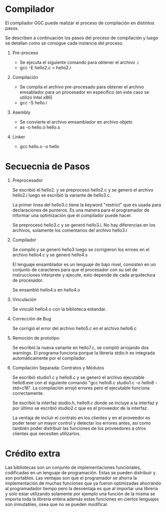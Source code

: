 # Compilador

El compilador GGC puede realizar el proceso de compilación en distintos pasos.

Se describen a continuación los pasos del proceso de compilación y luego se detallan como se consigue cada instancia del proceso.

1. Pre-proceso
   
   * Se ejecuta el siguiente comando para obtener el archivo .i
   
   - gcc -E hello2.c > hello2.i

2. Compilación

   *  Se compila el archivo pre-procesado para obtener el archivo emsablador para un procesador en específico (en este caso se utilizó Intel x86)
   
   - gcc -S hello.i

3. Asembly

   *  Se convierte el archivo emsamblador en archivo objeto

   -  as -o hello.o hello.s

4. Linker

   - gcc hello.o -o hello


# Secuecnia de Pasos

   1. Preprocesador

      Se escribió el hello2. y se preprocesó hello2.c y se generó el archivo hello2.i luego se escribió la variante de hello3.c.

      La primer linea del hello3.c tiene la keyword "restrict" que es usada para declaraciones de punteros.
      Es una manera para el programador de informar una optimización que el compilador puede hacer.
         
      Se preprocesó hello3.c y se generó hello3.i.
      No hay diferencias en los archivos, solamente los comentarios del archivo hello3.i

   2. Compilador

      Se compiló y se generó hello3 luego se corrigieron los erroes en el archivo hello4.c y se generó hello4.s

      El lenguaje ensamblador es un lenguaje de bajo nivel, consisten en un conjunto de caracteres para que el procesador con su set de instrucciones interprete y ejecute, esto depende de cada arquitectura de procesador.

      Se ensambló hello4.s en hello4.o

   3. Vinculación

      Se vinculó hello4.o con la biblioteca estandar.

   4. Corrección de Bug

      Se corrigió el error del archivo hello5.c en el archivo hello6.c

   5. Remoción de prototipo

      Se escribió la nueva variante en hello7.c, se compiló arrojando dos warnings.
      El programa funciona porque la librería stdio.h es integrada automáticamente por el compilador.

   6. Compilación Separada: Contratos y Módulos

      Se escribió studio1.c y hello8.c y se generó el archivo ejecutable hello8.exe con el siguiente comando "gcc hello8.c studio1.c -o hello8 -std=c18". La compilación arrojó errores pero el ejecutable funciona correctamente.

      Se escribió la interfaz studio.h, hello9.c donde se incluye a la interfaz y por último se escribió studio2.c que es el proveedor de la interfaz. 

      La ventaja de incluir el contrato en los clientes y en el proveedor es poder tener un mayor control y detectar los errores antes, así como también poder distribuir las funciones de los proveedores a otros clientes que necesiten utilizarlos.

# Crédito extra

Las bibliotecas son un conjunto de implementaciones funcionales, codificadas en un lenguaje de programación. Estas se pueden distribuir y son portables. Las ventajas son que el programador se ahorra la implementación de muchas funciones que ya fueron optimizadas ahorrando al programadador tiempo pero la desventaja es que al importar una librería y solo estar utilizando solamente por ejemplo una función de la misma se importa toda la librería entera además estas funciones en ciertos lenguajes son inmutables, osea que no se pueden modificar.
